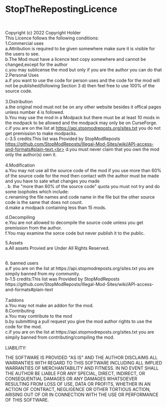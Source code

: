 # StopTheRepostingLicence
<br>

Copyright (c) 2022 Copyright Holder
<br>
This Licence follows the following conditions:
<br>
1.Commercial uses
<br>
  a.Attribution is required to be given somewhere  make sure it is visible for the users to see.<br>
  b.The Mod must have a licence text copy somewhere and cannot be changed,except for the author<br>
  c.you may sublicense the mod but only if you are the author you can do that<br>
2.Personal Uses<br>
  a.if you want to use the code for person uses and the code for the mod will not be published(following Section 3 d) then feel free to use 100% of the source code.<br>
  <br>
3.Distribution
<br>
  a.the original mod must not be on any other website besides it offical pages unless number 4  is followed.<br>
  b.You may use the mod in a Modpack but there must be at least 10 mods in the modpack to be allowed and the modpack may only be on CurseForge.<br>
  c.if you are on the list at https://api.stopmodreposts.org/sites.txt you do not get premission to make modpacks.<br>
    c-3.5 credits:This list was Provided by StopModReposts https://github.com/StopModReposts/Illegal-Mod-Sites/wiki/API-access-and-formats#plain-text.<br>
  d.you must never claim that you own the mod only the author(s) own it.<br>
  <br>
4.Modification<br>
  a.You may not use all the source code of the mod if you use more than 60% of the source code for the mod then contact with the author must be made and you have to sate what changes you made<br>.
  b. the "more than 60% of the source code" quota you must not try and do some loopholes which include:<br>
    c.renaming the file names and code name in the file but the other source code is the same that does not count.<br>
    d.make a modpack containing less than 15 mods.<br>
    
  d.Decompiling<br>
    e.You are not allowed to decompile the source code unless you get premission from the author.<br>
    f.You may examine the sorce code but never publish it to the public.<br>
  
5.Assets<br>
  a.All assets Provied are Under All Rights Reserved.<br>
  
  <br>
6. banned users<br>
    a.if you are on the list at https://api.stopmodreposts.org/sites.txt you are simpily banned from my community.<br>
    b-1.5 credits:This list was Provided by StopModReposts https://github.com/StopModReposts/Illegal-Mod-Sites/wiki/API-access-and-formats#plain-text<br>
    
  <br>
7.addons<br>
  a.You may not make an addon for the mod.
  
  <br>
8.Contributing<br>
  a.You may contribute to the mod<br>
  b.by submitting a pull request you give the mod author rights to use the code for the mod.<br>
  c.if you are on the list at https://api.stopmodreposts.org/sites.txt you are simpily banned from contributing/compiling the mod.<br>

  
 <br> 
LIABILITY:

THE SOFTWARE IS PROVIDED "AS IS" AND THE AUTHOR DISCLAIMS ALL WARRANTIES WITH
REGARD TO THIS SOFTWARE INCLUDING ALL IMPLIED WARRANTIES OF MERCHANTABILITY
AND FITNESS. IN NO EVENT SHALL THE AUTHOR BE LIABLE FOR ANY SPECIAL, DIRECT,
INDIRECT, OR CONSEQUENTIAL DAMAGES OR ANY DAMAGES WHATSOEVER RESULTING FROM
LOSS OF USE, DATA OR PROFITS, WHETHER IN AN ACTION OF CONTRACT, NEGLIGENCE OR
OTHER TORTIOUS ACTION, ARISING OUT OF OR IN CONNECTION WITH THE USE OR
PERFORMANCE OF THIS SOFTWARE.
